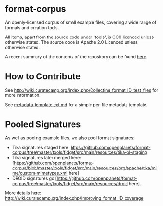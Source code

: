 format-corpus
=============

An openly-licensed corpus of small example files, covering a wide range of formats and creation tools.

All items, apart from the source code under 'tools', is CC0 licenced unless otherwise stated.  The source code is Apache 2.0 Licenced unless otherwise stated.

A recent summary of the contents of the repository can be found [here](http://www.opf-labs.org/format-corpus/tools/coverage/reports/). 


How to Contribute
=================

See http://wiki.curatecamp.org/index.php/Collecting_format_ID_test_files for more information.

See [metadata-template.ext.md](https://github.com/openplanets/format-corpus/blob/master/metadata-template.ext.md) for a simple per-file metadata template.


Pooled Signatures
=================

As well as pooling example files, we also pool format signatures:

* Tika signatures staged here: https://github.com/openplanets/format-corpus/tree/master/tools/fidget/src/main/resources/tika-bl-staging
* Tika signatures later merged here: [https://github.com/openplanets/format-corpus/blob/master/tools/fidget/src/main/resources/org/apache/tika/mime/custom-mimetypes.xml here]
* DROID signatures go [https://github.com/openplanets/format-corpus/tree/master/tools/fidget/src/main/resources/droid here].

More details here: http://wiki.curatecamp.org/index.php/Improving_format_ID_coverage


